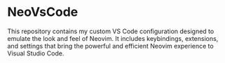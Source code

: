 # NeoVsCode
 This repository contains my custom VS Code configuration designed to emulate the look and feel of Neovim. It includes keybindings, extensions, and settings that bring the powerful and efficient Neovim experience to Visual Studio Code.
